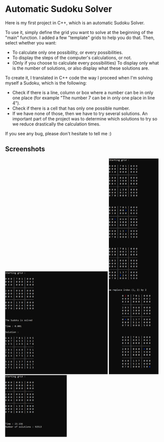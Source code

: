 
# Automatic Sudoku Solver

Here is my first project in C++, which is an automatic Sudoku Solver.

To use it, simply define the grid you want to solve at the beginning of the "main" function. I added a few "template" grids to help you do that. 
Then, select whether you want:
- To calculate only one possibility, or every possibilities.
- To display the steps of the computer's calculations, or not.
- (Only if you choose to calculate every possibilities) To display only what is the number of solutions, or also display what these solutions are.

To create it, I translated in C++ code the way I proceed when I'm solving myself a Sudoku, which is the following:
- Check if there is a line, column or box where a number can be in only one place (for example "The number 7 can be in only one place in line 4").
- Check if there is a cell that has only one possible number.
- If we have none of those, then we have to try several solutions. An important part of the project was to determine which solutions to try so we reduce drastically the calculation times.

If you see any bug, please don't hesitate to tell me :)


## Screenshots

<img src="Screenshots/Screenshot_Sudoku_1.png" width="333" height="333">
<img src="Screenshots/Screenshot_Sudoku_2.png" width="161" height="699">
<img src="Screenshots/Screenshot_Sudoku_3.png" width="200" height="200">
